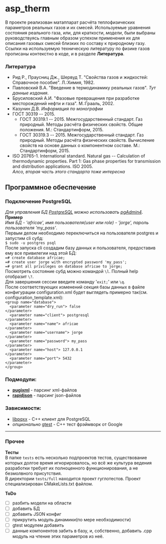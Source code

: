# asp\_therm


В проекте реализован матаппарат расчёта теплофизических параметров реальных газов и их смесей. Используемые уравнения состояния реального газа, или, для краткости, *модели*, были выбраны руководствуясь главным образом успехом применения их для описания газовых смесей близких по составу к природному газу.   
Ссылки на используемую техническую литературу по физике газов прописаны контекстно в коде, и в разделе **Литература**.

### Литература

- Рид Р., Праусниц Дж., Шервуд Т. "Свойства газов и жидкостей: Справочное пособие". Л.:Химия, 1982.
- Павловский В.А. "Введение в термодинамику реальных газов". _Тут данные издания_.
- Брусиловский А.И. "Фазовые превращения при разработке месторождений нефти и газа". М.:Грааль, 2002.
- Казунин Д.В. _Информация по монографии_
- ГОСТ 30319 -- 2015.
  - ГОСТ 30319.1 -- 2015. Межгосударственный стандарт. Газ природный. Методы расчёта физических свойств. Общие положения. М.: Стандартинформ, 2015.
  - ГОСТ 30319.3 -- 2015. Межгосударственный стандарт. Газ природный. Методы расчёта физических свойств. Вычисление свойств на основе данных о компонентном составе. М.: Стандартинформ, 2015.
- ISO 20765-1. International standard. Natural gas -- Calculation of thermodynamic properties. Part 1: Gas phase properties for transmission and distribution applications. ISO 2005.    
*Алсо, вторая часть этого стандарта тоже интересна*

## Программное обеспечение

### Подключение PostgreSQL

*Для управления БД [PostgreSQL](https://www.postgresql.org) можно использовать [pgAdmin4](https://www.pgadmin.org)*.   
**Пример**  
*Имя БД - 'africae', имя пользователя(user или role) - 'jorge', пароль пользователя 'my\_pass'*.   
Первым делом необходимо переключиться на пользователя postgres и запустим cli субд:   
`$ sudo -u postgres psql`   
После запуска cli создадим базу данных и пользователя, предоставив ему все привилегии над этой БД:    
`=# create database africae;`  
`=# create user jorge with encrypted password 'my_pass';`   
`=# grant all privileges on database africae to jorge;`   
Посмотреть состояние субд можно командой `\l`. Полный help отобразит `\?`.   
Для завершения сессии введите команду '`exit;`' или `\q`.     
После соответствующих изменений секция базы данных в файле конфигурации configuration.xml будет выглядеть примерно так(см. configuration\_template.xml):    
<code>\<group name="database"></code>    
<code>&nbsp;&nbsp;\<parameter name="dry\_run"> false \</parameter></code>      
<code>&nbsp;&nbsp;\<parameter name="client"> postgresql \</parameter></code>    
<code>&nbsp;&nbsp;\<parameter name="name"> africae \</parameter></code>    
<code>&nbsp;&nbsp;\<parameter name="username"> jorge \</parameter></code>     
<code>&nbsp;&nbsp;\<parameter name="password"> my\_pass \</parameter></code>    
<code>&nbsp;&nbsp;\<parameter name="host"> 127.0.0.1 \</parameter></code>    
<code>&nbsp;&nbsp;\<parameter name="port"> 5432 \</parameter></code>     
<code>\</group></code>

### Подмодули:

- [**pugixml**](https://github.com/zeux/pugixml) - парсинг xml-файлов
- [**rapidjson**](https://github.com/Tencent/rapidjson) - парсинг json-файлов

### Зависимости:

- [libpqxx](http://pqxx.org/development/libpqxx/) - С++ клиент для PostgreSQL
- *опционально* [gtest](https://github.com/google/googletest) - C++ тест фрэймворк от Google

------
### Прочее
**Тесты**   
В папке `tests` есть несколько подпроектов тестов, существование которых долгое время игнорировалось, но всё же культура ведения разработки требует их полноценного функционирования, а не безмолвного присутствия.     
В директории `tests/full` находится проект гуглотестов. Проект специализирован CMakeLists.txt файлом.


**ToDo**

- [ ] разбить модели на области
- [ ] добавить БД
- [ ] добавить JSON конфиг
- [ ] прикрутить модуль динамики(по мере необходимости)
- [ ] gtest модулем добавить
- [ ] данные компонентов забить в базу, и, собственно, добавить .cpp модуль на чтение этих параметров из неё.